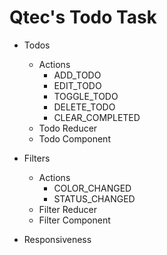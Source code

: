 # Qtec's Todo Task


- Todos
  - Actions
    - ADD_TODO
    - EDIT_TODO
    - TOGGLE_TODO
    - DELETE_TODO
    - CLEAR_COMPLETED
  - Todo Reducer
  - Todo Component

- Filters
  - Actions
    - COLOR_CHANGED
    - STATUS_CHANGED
  - Filter Reducer
  - Filter Component

- Responsiveness